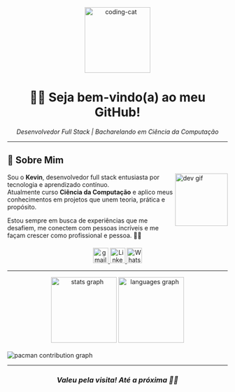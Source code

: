 <div align="center">
  <img src="https://media0.giphy.com/media/v1.Y2lkPTc5MGI3NjExNWRkMDc5dzZuN3U5NjhtOXFlamFjZzUzNHNpNDJ1eHFrNDR3YjZlNSZlcD12MV9pbnRlcm5hbF9naWZfYnlfaWQmY3Q9Zw/ASd0Ukj0y3qMM/giphy.gif" width="150" alt="coding-cat" />
</div>

<h1 align="center">🧑‍💻 Seja bem-vindo(a) ao meu GitHub!</h1> 
<p align="center"><i>Desenvolvedor Full Stack | Bacharelando em Ciência da Computação</i></p>

---

## 🌟 Sobre Mim

<img align="right" alt="dev gif" src="https://media1.giphy.com/media/v1.Y2lkPTc5MGI3NjExaTRvbGt0aGxjcXp6MTF2OG0zdGgwYmJ6bHExbGs0azJ0ejZkNnh0ZCZlcD12MV9pbnRlcm5hbF9naWZfYnlfaWQmY3Q9Zw/bGgsc5mWoryfgKBx1u/giphy.gif" width="120" />

Sou o **Kevin**, desenvolvedor full stack entusiasta por tecnologia e aprendizado contínuo.  
Atualmente curso **Ciência da Computação** e aplico meus conhecimentos em projetos que unem teoria, prática e propósito.

Estou sempre em busca de experiências que me desafiem, me conectem com pessoas incríveis e me façam crescer como profissional e pessoa. 🤝✨

<div align="center" style="margin-top: 20px;">

  <a href="mailto:kevinlopesdemorais@gmail.com">
    <img src="https://img.shields.io/static/v1?message=Gmail&logo=gmail&label=&color=FF6584&logoColor=white&labelColor=&style=for-the-badge" height="35" alt="gmail logo" />
  </a> 
  <a href="https://www.linkedin.com/in/kevin-lopes-151797221/">
    <img src="https://img.shields.io/static/v1?message=LinkedIn&logo=linkedin&label=&color=0077B5&logoColor=white&labelColor=&style=for-the-badge" height="35" alt="LinkedIn logo" />
  </a>
  <a href="https://wa.me/5514997922151">
    <img src="https://img.shields.io/static/v1?message=WhatsApp&logo=whatsapp&label=&color=25D366&logoColor=white&labelColor=&style=for-the-badge" height="35" alt="WhatsApp logo" />
  </a>

</div>

---

<div align="center">
  <img src="https://github-readme-stats.vercel.app/api?username=KevinLopes23&hide_title=false&hide_rank=false&show_icons=true&include_all_commits=true&count_private=true&disable_animations=false&theme=dracula&locale=en&hide_border=false" height="150" alt="stats graph"  />
  <img src="https://github-readme-stats.vercel.app/api/top-langs?username=KevinLopes23&locale=en&hide_title=false&layout=compact&card_width=320&langs_count=5&theme=dracula&hide_border=false" height="150" alt="languages graph"  />
</div>

<br>

<picture>
  <source media="(prefers-color-scheme: dark)" srcset="https://raw.githubusercontent.com/Francine02/Francine02/output/pacman-contribution-graph-dark.svg">
  <source media="(prefers-color-scheme: light)" srcset="https://raw.githubusercontent.com/Francine02/Francine02/output/pacman-contribution-graph.svg">
  <img alt="pacman contribution graph" src="https://raw.githubusercontent.com/Francine02/Francine02/output/pacman-contribution-graph.svg">
</picture>

---


<h3 align="center"><i>Valeu pela visita! Até a próxima 👋🚀</i></h3>

